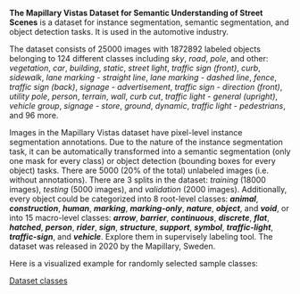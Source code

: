 **The Mapillary Vistas Dataset for Semantic Understanding of Street Scenes** is a dataset for instance segmentation, semantic segmentation, and object detection tasks. It is used in the automotive industry. 

The dataset consists of 25000 images with 1872892 labeled objects belonging to 124 different classes including *sky*, *road*, *pole*, and other: *vegetation*, *car*, *building*, *static*, *street light*, *traffic sign (front)*, *curb*, *sidewalk*, *lane marking - straight line*, *lane marking - dashed line*, *fence*, *traffic sign (back)*, *signage - advertisement*, *traffic sign - direction (front)*, *utility pole*, *person*, *terrain*, *wall*, *curb cut*, *traffic light - general (upright)*, *vehicle group*, *signage - store*, *ground*, *dynamic*, *traffic light - pedestrians*, and 96 more.

Images in the Mapillary Vistas dataset have pixel-level instance segmentation annotations. Due to the nature of the instance segmentation task, it can be automatically transformed into a semantic segmentation (only one mask for every class) or object detection (bounding boxes for every object) tasks. There are 5000 (20% of the total) unlabeled images (i.e. without annotations). There are 3 splits in the dataset: *training* (18000 images), *testing* (5000 images), and *validation* (2000 images). Additionally, every object could be categorized into 8 root-level classes: ***animal***, ***construction***, ***human***, ***marking***, ***marking-only***, ***nature***, ***object***, and ***void***, or into 15 macro-level classes: ***arrow***, ***barrier***, ***continuous***, ***discrete***, ***flat***, ***hatched***, ***person***, ***rider***, ***sign***, ***structure***, ***support***, ***symbol***, ***traffic-light***, ***traffic-sign***, and ***vehicle***. Explore them in supervisely labeling tool. The dataset was released in 2020 by the Mapillary, Sweden.

Here is a visualized example for randomly selected sample classes:

[Dataset classes](https://github.com/dataset-ninja/mapillary-vistas-dataset/raw/main/visualizations/classes_preview.webm)
